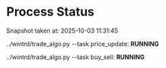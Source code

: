 # Process Status

Snapshot taken at: 2025-10-03 11:31:45

../wintrd/trade_algo.py --task price_update: **RUNNING**

../wintrd/trade_algo.py --task buy_sell: **RUNNING**

